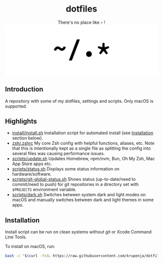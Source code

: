 <div align="center">
    <h1>dotfiles</h1>
    <span>There's no place like <b><code>~</code></b> !</span>
    <img src="./home.svg">
</div>

## Introduction

A repository with some of my dotfiles, settings and scripts. Only macOS is supported.

## Highlights

- [install/install.sh](install/install.sh) Installation script for automated install (see [Installation](#installation) section below).
- [zsh/.zshrc](zsh/.zshrc) My core Zsh config with helpful functions, aliases, etc. Note that this is intentionally kept as a single file as splitting the config into several files was causing performance issues.
- [scripts/update.sh](scripts/update.sh) Updates Homebrew, npm/nvm, Bun, Oh My Zsh, Mac App Store apps etc.
- [scripts/status.sh](scripts/status.sh) Displays some status information on hardware/software.
- [scripts/git-global-status.sh](scripts/git-global-status.sh) Shows status (up-to-date/need to commit/need to push) for git repositories in a directory set with `$PROJECTS` environment variable.
- [scripts/dark.sh](scripts/dark.sh) Switches between system dark and light modes on macOS and manually switches between dark and light themes in some apps.

## Installation

Install script can be run on clean systems without git or Xcode Command Line Tools.

To install on macOS, run:

```bash
bash -c "$(curl -fsSL https://raw.githubusercontent.com/krupenja/dotfiles/master/install/install.sh)"
```

